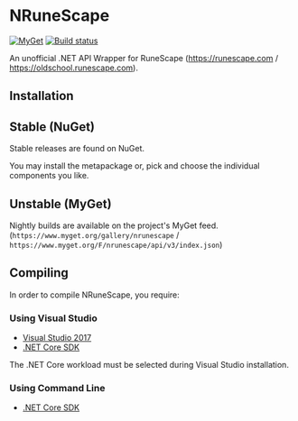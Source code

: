 # NRuneScape
[![MyGet](https://img.shields.io/myget/nrunescape/vpre/NRuneScape.svg)](https://www.myget.org/feed/Packages/nrunescape) 
[![Build status](https://ci.appveyor.com/api/projects/status/f3hwgo97j5e0psxx?svg=true)](https://ci.appveyor.com/project/AntiTcb/nrunescape)

An unofficial .NET API Wrapper for RuneScape (https://runescape.com / https://oldschool.runescape.com).

## Installation
## Stable (NuGet)
Stable releases are found on NuGet.

You may install the metapackage or, pick and choose the individual components you like.

## Unstable (MyGet)
Nightly builds are available on the project's MyGet feed. (`https://www.myget.org/gallery/nrunescape` / `https://www.myget.org/F/nrunescape/api/v3/index.json`)

## Compiling
In order to compile NRuneScape, you require:

### Using Visual Studio
- [Visual Studio 2017](https://www.microsoft.com/net/core#windowsvs2017)
- [.NET Core SDK](https://www.microsoft.com/net/download/core)

The .NET Core workload must be selected during Visual Studio installation.

### Using Command Line
- [.NET Core SDK](https://www.microsoft.com/net/download/core)